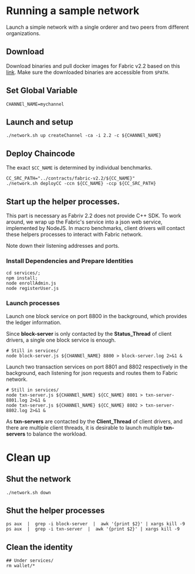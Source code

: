 # Running a sample network
Launch a simple network with a single orderer and two peers from different organizations. 
## Download 
Download binaries and pull docker images for Fabric v2.2 based on this [link](https://hyperledger-fabric.readthedocs.io/en/latest/install.html). 
Make sure the downloaded binaries are accessible from `$PATH`.

## Set Global Variable
```
CHANNEl_NAME=mychannel
```

## Launch and setup
```
./network.sh up createChannel -ca -i 2.2 -c ${CHANNEl_NAME}
```

## Deploy Chaincode
The exact `$CC_NAME` is determined by individual benchmarks. 
```
CC_SRC_PATH="../contracts/fabric-v2.2/${CC_NAME}"
./network.sh deployCC -ccn ${CC_NAME} -ccp ${CC_SRC_PATH}
```

## Start up the helper processes.
This part is necessary as Fabriv 2.2 does not provide C++ SDK. To work around, we wrap up the Fabric's service into a json web service, implemented by NodeJS. In macro benchmarks, client drivers will contact these helpers processes to interact with Fabric network. 

Note down their listening addresses and ports. 

### Install Dependencies and Prepare Identities
```
cd services/;
npm install;
node enrollAdmin.js
node registerUser.js
```

### Launch processes

Launch one block service on port 8800 in the background, which provides the ledger information. 

Since __block-server__ is only contacted by the __Status_Thread__ of client drivers, a single one block service is enough. 
```
# Still in services/
node block-server.js ${CHANNEl_NAME} 8800 > block-server.log 2>&1 &
```

Launch two transaction services on port 8801 and 8802 respectively in the background, each listening for json requests and routes them to Fabric network. 
```
# Still in services/
node txn-server.js ${CHANNEl_NAME} ${CC_NAME} 8801 > txn-server-8801.log 2>&1 &
node txn-server.js ${CHANNEl_NAME} ${CC_NAME} 8802 > txn-server-8802.log 2>&1 &
```
As __txn-servers__ are contacted by the __Client_Thread__ of client drivers, and there are multiple client threads, it is desirable to launch multiple __txn-servers__ to balance the workload. 

# Clean up
## Shut the network
```
./network.sh down
```

## Shut the helper processes
```
ps aux  |  grep -i block-server  |  awk '{print $2}' | xargs kill -9
ps aux  |  grep -i txn-server  |  awk '{print $2}' | xargs kill -9
```

## Clean the identity
```
## Under services/
rm wallet/*
```
